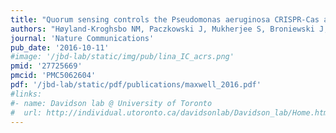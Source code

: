 ```yaml
---
title: "Quorum sensing controls the Pseudomonas aeruginosa CRISPR-Cas adaptive immune system"
authors: "Høyland-Kroghsbo NM, Paczkowski J, Mukherjee S, Broniewski J, Westra E, **Bondy-Denomy J.**, Bassler BL"
journal: 'Nature Communications'
pub_date: '2016-10-11'
#image: '/jbd-lab/static/img/pub/lina_IC_acrs.png'
pmid: '27725669'
pmcid: 'PMC5062604'
pdf: '/jbd-lab/static/pdf/publications/maxwell_2016.pdf'
#links:
#- name: Davidson lab @ University of Toronto
#  url: http://individual.utoronto.ca/davidsonlab/Davidson_lab/Home.html
---
```

